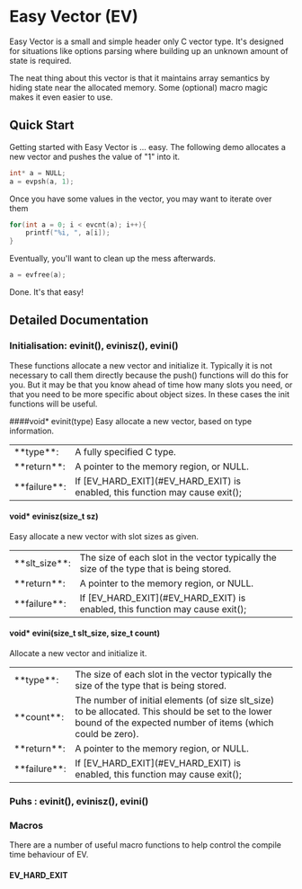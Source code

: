 # Easy Vector (EV)
Easy Vector is a small and simple header only C vector type. 
It's designed for situations like options parsing where building up an unknown amount of state is required. 

The neat thing about this vector is that it maintains array semantics by hiding state near the allocated memory. 
Some (optional) macro magic makes it even easier to use.

## Quick Start

Getting started with Easy Vector is ... easy. 
The following demo allocates a new vector and pushes the value of "1" into it.

~~~C
int* a = NULL;
a = evpsh(a, 1);
~~~

 
Once you have some values in the vector, you may want to iterate over them  

~~~C
for(int a = 0; i < evcnt(a); i++){
    printf("%i, ", a[i]);
}
~~~
  
Eventually, you'll want to clean up the mess afterwards. 

~~~C
a = evfree(a); 
~~~
  
Done. It's that easy!

 
## Detailed Documentation

### Initialisation:  evinit(), evinisz(), evini()

These functions allocate a new vector and initialize it. 
Typically it is not necessary to call them directly because the push() functions will do this for you.
But it may be that you know ahead of time how many slots you need, or that you need to be more specific about object sizes. 
In these cases the init functions will be useful. 


####void* evinit(type)
Easy allocate a new vector, based on type information. 
<table>
<tr><td> **type**: 		</td><td> A fully specified C type. <td></tr>
<tr><td> **return**: 	</td><td> A pointer to the memory region, or NULL. <td></tr>
<tr><td> **failure**:   </td><td> If [EV_HARD_EXIT](#EV_HARD_EXIT) is enabled, this function may cause exit(); <td></tr>
</table>

#### void* evinisz(size_t sz)
Easy allocate a new vector with slot sizes as given. 
<table>
<tr><td> **slt_size**:  </td><td> The size of each slot in the vector typically the size of the type that is being stored.<td></tr>
<tr><td> **return**: 	</td><td> A pointer to the memory region, or NULL. <td></tr>
<tr><td> **failure**:   </td><td> If [EV_HARD_EXIT](#EV_HARD_EXIT) is enabled, this function may cause exit(); <td></tr>
</table>

#### void* evini(size_t slt_size, size_t count)
Allocate a new vector and initialize it.
<table>
<tr><td> **type**: 		</td><td> The size of each slot in the vector typically the size of the type that is being stored.<td></tr>
<tr><td> **count**:     </td><td> The number of initial elements (of size slt_size) to be allocated. This should be set to the lower bound of the expected number of items (which could be zero). </td></tr>
<tr><td> **return**: 	</td><td> A pointer to the memory region, or NULL. <td></tr>
<tr><td> **failure**:   </td><td> If [EV_HARD_EXIT](#EV_HARD_EXIT) is enabled, this function may cause exit(); <td></tr>
</table>


### Puhs :  evinit(), evinisz(), evini()


### Macros

There are a number of useful macro functions to help control the compile time behaviour of EV.

#### EV_HARD_EXIT